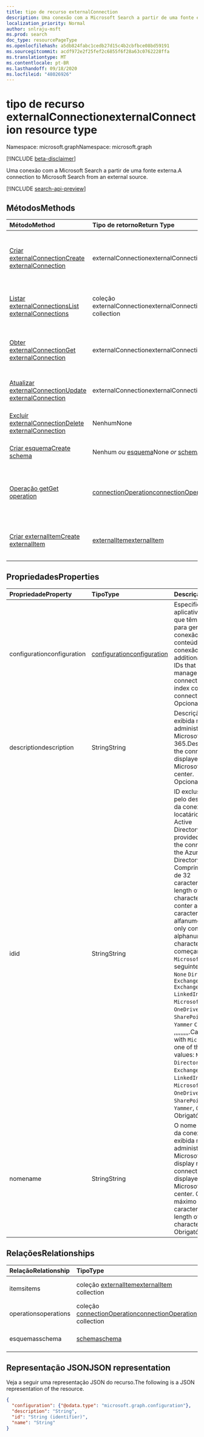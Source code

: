 ```yaml
---
title: tipo de recurso externalConnection
description: Uma conexão com a Microsoft Search a partir de uma fonte externa.
localization_priority: Normal
author: snlraju-msft
ms.prod: search
doc_type: resourcePageType
ms.openlocfilehash: a5db824fabc1cedb27d15c4b2cbfbce08bd59191
ms.sourcegitcommit: acdf972e2f25fef2c6855f6f28a63c0762228ffa
ms.translationtype: MT
ms.contentlocale: pt-BR
ms.lasthandoff: 09/18/2020
ms.locfileid: "48026926"
---
```

# <a name="externalconnection-resource-type"></a><span data-ttu-id="a6e81-103">tipo de recurso externalConnection</span><span class="sxs-lookup"><span data-stu-id="a6e81-103">externalConnection resource type</span></span>

<span data-ttu-id="a6e81-104">Namespace: microsoft.graph</span><span class="sxs-lookup"><span data-stu-id="a6e81-104">Namespace: microsoft.graph</span></span>

[!INCLUDE [beta-disclaimer](../../includes/beta-disclaimer.md)]

<span data-ttu-id="a6e81-105">Uma conexão com a Microsoft Search a partir de uma fonte externa.</span><span class="sxs-lookup"><span data-stu-id="a6e81-105">A connection to Microsoft Search from an external source.</span></span>

[!INCLUDE [search-api-preview](../../includes/search-api-preview-signup.md)]

## <a name="methods"></a><span data-ttu-id="a6e81-106">Métodos</span><span class="sxs-lookup"><span data-stu-id="a6e81-106">Methods</span></span>

| <span data-ttu-id="a6e81-107">Método</span><span class="sxs-lookup"><span data-stu-id="a6e81-107">Method</span></span>                                                           | <span data-ttu-id="a6e81-108">Tipo de retorno</span><span class="sxs-lookup"><span data-stu-id="a6e81-108">Return Type</span></span>                                   | <span data-ttu-id="a6e81-109">Descrição</span><span class="sxs-lookup"><span data-stu-id="a6e81-109">Description</span></span> |
|:-----------------------------------------------------------------|:----------------------------------------------|:--|
| [<span data-ttu-id="a6e81-110">Criar externalConnection</span><span class="sxs-lookup"><span data-stu-id="a6e81-110">Create externalConnection</span></span>](../api/external-post-connections.md) | <span data-ttu-id="a6e81-111">externalConnection</span><span class="sxs-lookup"><span data-stu-id="a6e81-111">externalConnection</span></span>                            | <span data-ttu-id="a6e81-112">Crie um novo externalConnection postando na coleção Connections.</span><span class="sxs-lookup"><span data-stu-id="a6e81-112">Create a new externalConnection by posting to the connections collection.</span></span> |
| [<span data-ttu-id="a6e81-113">Listar externalConnections</span><span class="sxs-lookup"><span data-stu-id="a6e81-113">List externalConnections</span></span>](../api/externalconnection-list.md)    | <span data-ttu-id="a6e81-114">coleção externalConnection</span><span class="sxs-lookup"><span data-stu-id="a6e81-114">externalConnection collection</span></span>                 | <span data-ttu-id="a6e81-115">Obtenha uma coleção de objetos externalConnection.</span><span class="sxs-lookup"><span data-stu-id="a6e81-115">Get a externalConnection object collection.</span></span> |
| [<span data-ttu-id="a6e81-116">Obter externalConnection</span><span class="sxs-lookup"><span data-stu-id="a6e81-116">Get externalConnection</span></span>](../api/externalconnection-get.md)       | <span data-ttu-id="a6e81-117">externalConnection</span><span class="sxs-lookup"><span data-stu-id="a6e81-117">externalConnection</span></span>                            | <span data-ttu-id="a6e81-118">Ler propriedades e relações de um objeto externalConnection.</span><span class="sxs-lookup"><span data-stu-id="a6e81-118">Read properties and relationships of a externalConnection object.</span></span> |
| [<span data-ttu-id="a6e81-119">Atualizar externalConnection</span><span class="sxs-lookup"><span data-stu-id="a6e81-119">Update externalConnection</span></span>](../api/externalconnection-update.md) | <span data-ttu-id="a6e81-120">externalConnection</span><span class="sxs-lookup"><span data-stu-id="a6e81-120">externalConnection</span></span>                            | <span data-ttu-id="a6e81-121">Atualizar um objeto externalConnection.</span><span class="sxs-lookup"><span data-stu-id="a6e81-121">Update a externalConnection object.</span></span> |
| [<span data-ttu-id="a6e81-122">Excluir externalConnection</span><span class="sxs-lookup"><span data-stu-id="a6e81-122">Delete externalConnection</span></span>](../api/externalconnection-delete.md) | <span data-ttu-id="a6e81-123">Nenhum</span><span class="sxs-lookup"><span data-stu-id="a6e81-123">None</span></span>                                          | <span data-ttu-id="a6e81-124">Excluir um objeto externalConnection.</span><span class="sxs-lookup"><span data-stu-id="a6e81-124">Delete a externalConnection object.</span></span> |
| [<span data-ttu-id="a6e81-125">Criar esquema</span><span class="sxs-lookup"><span data-stu-id="a6e81-125">Create schema</span></span>](../api/externalconnection-post-schema.md)        | <span data-ttu-id="a6e81-126">Nenhum *ou* [esquema](schema.md)</span><span class="sxs-lookup"><span data-stu-id="a6e81-126">None *or* [schema](schema.md)</span></span>                 | <span data-ttu-id="a6e81-127">Registrar o esquema de conexão.</span><span class="sxs-lookup"><span data-stu-id="a6e81-127">Register connection schema.</span></span> |
| [<span data-ttu-id="a6e81-128">Operação get</span><span class="sxs-lookup"><span data-stu-id="a6e81-128">Get operation</span></span>](../api/connectionoperation-get.md)               | [<span data-ttu-id="a6e81-129">connectionOperation</span><span class="sxs-lookup"><span data-stu-id="a6e81-129">connectionOperation</span></span>](connectionoperation.md) | <span data-ttu-id="a6e81-130">Obter o status de uma solicitação assíncrona para criar o esquema de conexão.</span><span class="sxs-lookup"><span data-stu-id="a6e81-130">Get the status of an asynchronous request to create the connection schema.</span></span> |
| [<span data-ttu-id="a6e81-131">Criar externalItem</span><span class="sxs-lookup"><span data-stu-id="a6e81-131">Create externalItem</span></span>](../api/externalconnection-put-items.md)    | [<span data-ttu-id="a6e81-132">externalItem</span><span class="sxs-lookup"><span data-stu-id="a6e81-132">externalItem</span></span>](externalitem.md)               | <span data-ttu-id="a6e81-133">Criar um novo externalItem postando na coleção Items.</span><span class="sxs-lookup"><span data-stu-id="a6e81-133">Create a new externalItem by posting to the items collection.</span></span> |

## <a name="properties"></a><span data-ttu-id="a6e81-134">Propriedades</span><span class="sxs-lookup"><span data-stu-id="a6e81-134">Properties</span></span>

| <span data-ttu-id="a6e81-135">Propriedade</span><span class="sxs-lookup"><span data-stu-id="a6e81-135">Property</span></span>      | <span data-ttu-id="a6e81-136">Tipo</span><span class="sxs-lookup"><span data-stu-id="a6e81-136">Type</span></span>                              | <span data-ttu-id="a6e81-137">Descrição</span><span class="sxs-lookup"><span data-stu-id="a6e81-137">Description</span></span> |
|:--------------|:----------------------------------|:------------|
| <span data-ttu-id="a6e81-138">configuration</span><span class="sxs-lookup"><span data-stu-id="a6e81-138">configuration</span></span> | [<span data-ttu-id="a6e81-139">configuration</span><span class="sxs-lookup"><span data-stu-id="a6e81-139">configuration</span></span>](configuration.md) | <span data-ttu-id="a6e81-140">Especifica IDs de aplicativo adicionais que têm permissão para gerenciar a conexão e indexar o conteúdo na conexão.</span><span class="sxs-lookup"><span data-stu-id="a6e81-140">Specifies additional application IDs that are allowed to manage the connection and to index content in the connection.</span></span> <span data-ttu-id="a6e81-141">Opcional.</span><span class="sxs-lookup"><span data-stu-id="a6e81-141">Optional.</span></span> |
| <span data-ttu-id="a6e81-142">description</span><span class="sxs-lookup"><span data-stu-id="a6e81-142">description</span></span>   | <span data-ttu-id="a6e81-143">String</span><span class="sxs-lookup"><span data-stu-id="a6e81-143">String</span></span>                            | <span data-ttu-id="a6e81-144">Descrição da conexão exibida no centro de administração do Microsoft 365.</span><span class="sxs-lookup"><span data-stu-id="a6e81-144">Description of the connection displayed in the Microsoft 365 admin center.</span></span> <span data-ttu-id="a6e81-145">Opcional.</span><span class="sxs-lookup"><span data-stu-id="a6e81-145">Optional.</span></span> |
| <span data-ttu-id="a6e81-146">id</span><span class="sxs-lookup"><span data-stu-id="a6e81-146">id</span></span>            | <span data-ttu-id="a6e81-147">String</span><span class="sxs-lookup"><span data-stu-id="a6e81-147">String</span></span>                            | <span data-ttu-id="a6e81-148">ID exclusiva fornecida pelo desenvolvedor da conexão dentro do locatário do Azure Active Directory.</span><span class="sxs-lookup"><span data-stu-id="a6e81-148">Developer-provided unique ID of the connection within the Azure Active Directory tenant.</span></span> <span data-ttu-id="a6e81-149">Comprimento máximo de 32 caracteres.</span><span class="sxs-lookup"><span data-stu-id="a6e81-149">Maximum length of 32 characters.</span></span> <span data-ttu-id="a6e81-150">Deve conter apenas caracteres alfanuméricos.</span><span class="sxs-lookup"><span data-stu-id="a6e81-150">Must only contain alphanumeric characters.</span></span> <span data-ttu-id="a6e81-151">Não pode começar com `Microsoft` um dos seguintes valores:,, `None` `Directory` ,, `Exchange` `ExchangeArchive` `LinkedIn` , `Mailbox` , `MicrosoftSearch` , `OneDriveBusiness` ,,, `SharePoint` , `Teams` `Yammer` `Connectors` ,,,,,,,,,.</span><span class="sxs-lookup"><span data-stu-id="a6e81-151">Cannot begin with `Microsoft` or be one of the following values: `None`, `Directory`, `Exchange`, `ExchangeArchive`, `LinkedIn`, `Mailbox`, `MicrosoftSearch`, `OneDriveBusiness`, `SharePoint`, `Teams`, `Yammer`, `Connectors`.</span></span> <span data-ttu-id="a6e81-152">Obrigatório.</span><span class="sxs-lookup"><span data-stu-id="a6e81-152">Required.</span></span> |
| <span data-ttu-id="a6e81-153">nome</span><span class="sxs-lookup"><span data-stu-id="a6e81-153">name</span></span>          | <span data-ttu-id="a6e81-154">String</span><span class="sxs-lookup"><span data-stu-id="a6e81-154">String</span></span>                            | <span data-ttu-id="a6e81-155">O nome de exibição da conexão a ser exibida no centro de administração do Microsoft 365.</span><span class="sxs-lookup"><span data-stu-id="a6e81-155">The display name of the connection to be displayed in the Microsoft 365 admin center.</span></span> <span data-ttu-id="a6e81-156">Comprimento máximo de 128 caracteres.</span><span class="sxs-lookup"><span data-stu-id="a6e81-156">Maximum length of 128 characters.</span></span> <span data-ttu-id="a6e81-157">Obrigatório.</span><span class="sxs-lookup"><span data-stu-id="a6e81-157">Required.</span></span> |

## <a name="relationships"></a><span data-ttu-id="a6e81-158">Relações</span><span class="sxs-lookup"><span data-stu-id="a6e81-158">Relationships</span></span>

| <span data-ttu-id="a6e81-159">Relação</span><span class="sxs-lookup"><span data-stu-id="a6e81-159">Relationship</span></span> | <span data-ttu-id="a6e81-160">Tipo</span><span class="sxs-lookup"><span data-stu-id="a6e81-160">Type</span></span>                                                     | <span data-ttu-id="a6e81-161">Descrição</span><span class="sxs-lookup"><span data-stu-id="a6e81-161">Description</span></span> |
|:-------------|:---------------------------------------------------------|:---|
| <span data-ttu-id="a6e81-162">items</span><span class="sxs-lookup"><span data-stu-id="a6e81-162">items</span></span>        | <span data-ttu-id="a6e81-163">coleção [externalItem](externalitem.md)</span><span class="sxs-lookup"><span data-stu-id="a6e81-163">[externalItem](externalitem.md) collection</span></span>               | <span data-ttu-id="a6e81-p105">Somente leitura. Anulável.</span><span class="sxs-lookup"><span data-stu-id="a6e81-p105">Read-only. Nullable.</span></span> |
| <span data-ttu-id="a6e81-166">operations</span><span class="sxs-lookup"><span data-stu-id="a6e81-166">operations</span></span>   | <span data-ttu-id="a6e81-167">coleção [connectionOperation](connectionoperation.md)</span><span class="sxs-lookup"><span data-stu-id="a6e81-167">[connectionOperation](connectionoperation.md) collection</span></span> | <span data-ttu-id="a6e81-168">Somente leitura.</span><span class="sxs-lookup"><span data-stu-id="a6e81-168">Read-only.</span></span> <span data-ttu-id="a6e81-169">Anulável.</span><span class="sxs-lookup"><span data-stu-id="a6e81-169">Nullable.</span></span> |
| <span data-ttu-id="a6e81-170">esquemas</span><span class="sxs-lookup"><span data-stu-id="a6e81-170">schema</span></span>       | [<span data-ttu-id="a6e81-171">schema</span><span class="sxs-lookup"><span data-stu-id="a6e81-171">schema</span></span>](schema.md)                                      | <span data-ttu-id="a6e81-p107">Somente leitura. Anulável.</span><span class="sxs-lookup"><span data-stu-id="a6e81-p107">Read-only. Nullable.</span></span> |

## <a name="json-representation"></a><span data-ttu-id="a6e81-174">Representação JSON</span><span class="sxs-lookup"><span data-stu-id="a6e81-174">JSON representation</span></span>

<span data-ttu-id="a6e81-175">Veja a seguir uma representação JSON do recurso.</span><span class="sxs-lookup"><span data-stu-id="a6e81-175">The following is a JSON representation of the resource.</span></span>

<!-- {
  "blockType": "resource",
  "optionalProperties": [

  ],
  "@odata.type": "microsoft.graph.externalConnection",
  "baseType": "",
  "keyProperty": "id"
}-->

```json
{
  "configuration": {"@odata.type": "microsoft.graph.configuration"},
  "description": "String",
  "id": "String (identifier)",
  "name": "String"
}
```

<!-- uuid: 16cd6b66-4b1a-43a1-adaf-3a886856ed98
2019-02-04 14:57:30 UTC -->
<!-- {
  "type": "#page.annotation",
  "description": "connection resource",
  "keywords": "",
  "section": "documentation",
  "tocPath": ""
}-->


